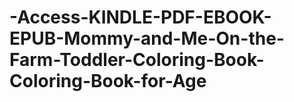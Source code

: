 # -Access-KINDLE-PDF-EBOOK-EPUB-Mommy-and-Me-On-the-Farm-Toddler-Coloring-Book-Coloring-Book-for-Age